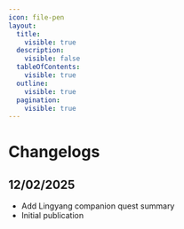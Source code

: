 ```yaml
---
icon: file-pen
layout:
  title:
    visible: true
  description:
    visible: false
  tableOfContents:
    visible: true
  outline:
    visible: true
  pagination:
    visible: true
---
```


# Changelogs

## 12/02/2025

* Add Lingyang companion quest summary
* Initial publication

